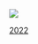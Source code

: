 <img src="https://photo.coolenjoy.net/data/editor/2102/d778f4ec8403ae4caaaa6415ea73b28932c47005.jpg">

[2022](/2022/1분기/0121/)